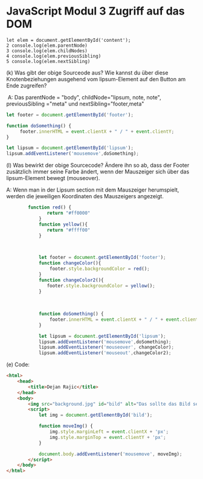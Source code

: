 # JavaScript Modul 3 Zugriff auf das DOM

```
let elem = document.getElementById('content');
2 console.log(elem.parentNode)
3 console.log(elem.childNodes)
4 console.log(elem.previousSibling)
5 console.log(elem.nextSibling)
```

(k) Was gibt der obige Sourceode aus? Wie kannst du über  diese Knotenbeziehungen ausgehend vom lipsum-Element auf den Button am  Ende zugreifen?

​	A: Das parentNode = "body", childNode="lipsum, note, note", previousSibling ="meta" und 		    			  	     nextSibling="footer,meta"





```javascript
let footer = document.getElementById('footer');

function doSomething() {
	 footer.innerHTML = event.clientX + " / " + event.clientY;
}

let lipsum = document.getElementById('lipsum');
lipsum.addEventListener('mousemove',doSomething);
```



(l) Was bewirkt der obige Sourcecode? Ändere ihn so ab, dass
der Footer zusätzlich immer seine Farbe ändert, wenn der
Mauszeiger sich über das lipsum-Element bewegt (mouseover).

A: Wenn man in der Lipsum section mit dem Mauszeiger herumspielt, werden die jeweiligen Koordinaten des Mauszeigers angezeigt.

```javascript
	    function red() {
               return "#ff0000"
            }
            function yellow(){
               return "#ffff00"
            }


            
            let footer = document.getElementById('footer');
            function changeColor(){
                footer.style.backgroundColor = red();
            }
            function changeColor2(){
               footer.style.backgroundColor = yellow();
            }
         
           
            
            function doSomething() {
                footer.innerHTML = event.clientX + " / " + event.clientY;
            }

            let lipsum = document.getElementById('lipsum');
            lipsum.addEventListener('mousemove',doSomething);
            lipsum.addEventListener('mouseover', changeColor);
            lipsum.addEventListener('mouseout',changeColor2);
```
(e) Code:
```html
<html>
    <head>
        <title>Dejan Rajic</title>
    </head>
    <body>
        <img src="background.jpg" id="bild" alt="Das sollte das Bild sein" style="width: 343px;">
        <script>
            let img = document.getElementById('bild');

            function moveImg() {
                img.style.marginLeft = event.clientX + 'px';
                img.style.marginTop = event.clientY + 'px';
            }

            document.body.addEventListener('mousemove', moveImg);
        </script>
    </body>
</html>
```
